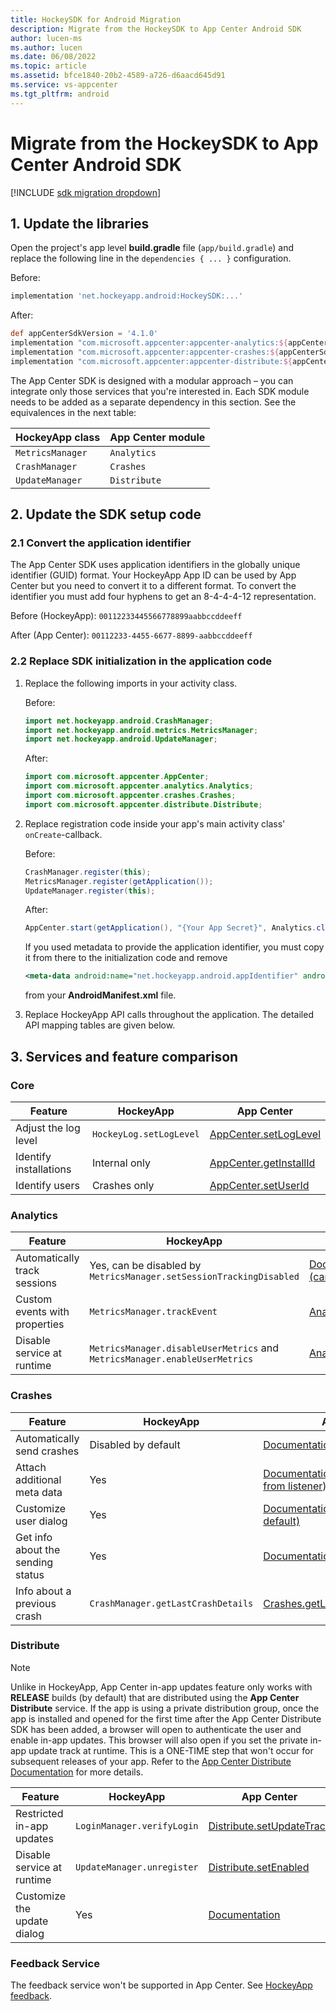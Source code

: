 ```yaml
---
title: HockeySDK for Android Migration
description: Migrate from the HockeySDK to App Center Android SDK
author: lucen-ms
ms.author: lucen
ms.date: 06/08/2022
ms.topic: article
ms.assetid: bfce1840-20b2-4589-a726-d6aacd645d91
ms.service: vs-appcenter
ms.tgt_pltfrm: android
---
```


# Migrate from the HockeySDK to App Center Android SDK

[!INCLUDE [sdk migration dropdown](includes/sdk-migration-dropdown.md)]

## 1. Update the libraries

Open the project's app level **build.gradle** file (`app/build.gradle`) and replace the following line in the `dependencies { ... }` configuration.

Before:

```groovy
implementation 'net.hockeyapp.android:HockeySDK:...'
```

After:

```groovy
def appCenterSdkVersion = '4.1.0'
implementation "com.microsoft.appcenter:appcenter-analytics:${appCenterSdkVersion}"
implementation "com.microsoft.appcenter:appcenter-crashes:${appCenterSdkVersion}"
implementation "com.microsoft.appcenter:appcenter-distribute:${appCenterSdkVersion}"
```

The App Center SDK is designed with a modular approach – you can integrate only those services that you're interested in. Each SDK module needs to be added as a separate dependency in this section. See the equivalences in the next table:

HockeyApp class  | App Center module
---------------- | -----------------
`MetricsManager` | `Analytics`
`CrashManager`   | `Crashes`
`UpdateManager`  | `Distribute`

## 2. Update the SDK setup code

### 2.1 Convert the application identifier

The App Center SDK uses application identifiers in the globally unique identifier (GUID) format. Your HockeyApp App ID can be used by App Center but you need to convert it to a different format. To convert the identifier you must add four hyphens to get an 8-4-4-4-12 representation.

Before (HockeyApp):
`00112233445566778899aabbccddeeff`

After (App Center):
`00112233-4455-6677-8899-aabbccddeeff`

### 2.2 Replace SDK initialization in the application code

1. Replace the following imports in your activity class.

    Before:

    ```java
    import net.hockeyapp.android.CrashManager;
    import net.hockeyapp.android.metrics.MetricsManager;
    import net.hockeyapp.android.UpdateManager;
    ```

    After:

    ```java
    import com.microsoft.appcenter.AppCenter;
    import com.microsoft.appcenter.analytics.Analytics;
    import com.microsoft.appcenter.crashes.Crashes;
    import com.microsoft.appcenter.distribute.Distribute;
    ```

1. Replace registration code inside your app's main activity class' `onCreate`-callback.

    Before:

    ```java
    CrashManager.register(this);
    MetricsManager.register(getApplication());
    UpdateManager.register(this);
    ```

    After:

    ```java
    AppCenter.start(getApplication(), "{Your App Secret}", Analytics.class, Crashes.class, Distribute.class);
    ```

    If you used metadata to provide the application identifier, you must copy it from there to the initialization code and remove

    ```xml
    <meta-data android:name="net.hockeyapp.android.appIdentifier" android:value="..." />
    ```

    from your **AndroidManifest.xml** file.

1. Replace HockeyApp API calls throughout the application. The detailed API mapping tables are given below.

## 3. Services and feature comparison

### Core

Feature | HockeyApp | App Center
------- | --------- | ---
Adjust the log level | `HockeyLog.setLogLevel` | [AppCenter.setLogLevel](~/sdk/other-apis/android.md#adjust-the-log-level)
Identify installations | Internal only | [AppCenter.getInstallId](~/sdk/other-apis/android.md#identify-installations)
Identify users | Crashes only | [AppCenter.setUserId](~/sdk/other-apis/android.md#identify-users)

### Analytics

Feature | HockeyApp | App Center
------- | --------- | ---
Automatically track sessions | Yes, can be disabled by `MetricsManager.setSessionTrackingDisabled` | [Documentation (can't be disabled)](~/sdk/analytics/android.md#session-and-device-information)
Custom events with properties | `MetricsManager.trackEvent` | [Analytics.trackEvent](~/sdk/analytics/android.md#custom-events)
Disable service at runtime | `MetricsManager.disableUserMetrics` and `MetricsManager.enableUserMetrics` | [Analytics.setEnabled](~/sdk/analytics/android.md#enable-or-disable-app-center-analytics-at-runtime)

### Crashes

Feature | HockeyApp | App Center
------- | --------- | ---
Automatically send crashes | Disabled by default | [Documentation (enabled by default)](~/sdk/crashes/android.md#should-the-crash-be-processed)
Attach additional meta data | Yes | [Documentation (can be attached from listener)](~/sdk/crashes/android.md#add-attachments-to-a-crash-report)
Customize user dialog | Yes | [Documentation (not provided by default)](~/sdk/crashes/android.md#ask-for-the-users-consent-to-send-a-crash-log)
Get info about the sending status | Yes | [Documentation](~/sdk/crashes/android.md#get-information-about-the-sending-status-for-a-crash-log)
Info about a previous crash | `CrashManager.getLastCrashDetails` | [Crashes.getLastSessionCrashReport](~/sdk/crashes/android.md#get-more-information-about-a-previous-crash)

### Distribute

> [!NOTE]
> Unlike in HockeyApp, App Center in-app updates feature only works with **RELEASE** builds (by default) that are distributed using the **App Center Distribute** service.
 If the app is using a private distribution group, once the app is installed and opened for the first time after the App Center Distribute SDK has been added, a browser will open to authenticate the user and enable in-app updates. This browser will also open if you set the private in-app update track at runtime. This is a ONE-TIME step that won't occur for subsequent releases of your app. Refer to the [App Center Distribute Documentation](~/sdk/distribute/android.md#how-do-in-app-updates-work) for more details.

Feature | HockeyApp | App Center
------- | --------- | ---
Restricted in-app updates | `LoginManager.verifyLogin` | [Distribute.setUpdateTrack](~/sdk/distribute/android.md#use-private-distribution-group)
Disable service at runtime | `UpdateManager.unregister` | [Distribute.setEnabled](~/sdk/distribute/android.md#enable-or-disable-app-center-distribute-at-runtime)
Customize the update dialog | Yes | [Documentation](~/sdk/distribute/android.md#customize-or-localize-the-in-app-update-dialog)

### Feedback Service
The feedback service won't be supported in App Center. See [HockeyApp feedback](feedback.md).
